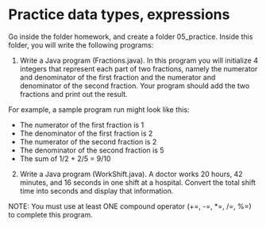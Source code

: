 # Practice data types, expressions

Go inside the folder homework, and create a folder 05_practice. Inside this folder, you will write the following programs:

1. Write a Java program (Fractions.java). In this program you will initialize 4 integers that represent each part of two fractions, namely the numerator and denominator of the first fraction and the numerator and denominator of the second fraction.
Your program should add the two fractions and print out the result.

For example, a sample program run might look like this:

* The numerator of the first fraction is 1
* The denominator of the first fraction is 2
* The numerator of the second fraction is 2
* The denominator of the second fraction is 5
* The sum of 1/2 + 2/5 = 9/10


2. Write a Java program (WorkShift.java). A doctor works 20 hours, 42 minutes, and 16 seconds in one shift at a hospital. Convert the total shift time into seconds and display that information.

NOTE: You must use at least ONE compound operator (+=, -=, *=, /=, %=) to complete this program.
